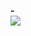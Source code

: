 <p align="left">
  <strong>-</strong>
  <br/>
  <img src="https://github.com/user-attachments/assets/ef12f5ee-efdc-47ca-8059-bd80af8a6a45"/>
</p>
